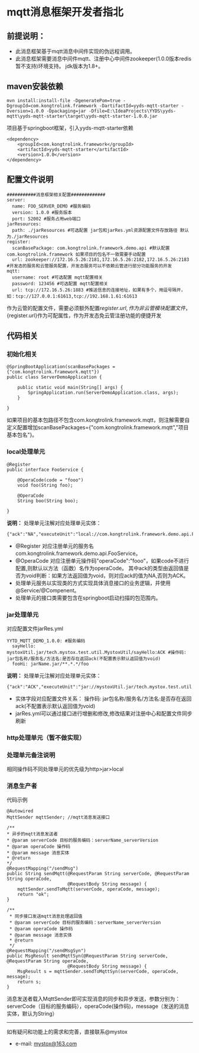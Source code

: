 # mqtt消息框架开发者指北



## 前提说明：
- 此消息框架基于mqtt消息中间件实现的伪远程调用。
- 此消息框架需要消息中间件mqtt、注册中心中间件zookeeper(1.0.0版本redis暂不支持)环境支持。
jdk版本为1.8+。


## maven安装依赖

```
mvn install:install-file -DgeneratePom=true -DgroupId=com.kongtrolink.framework -DartifactId=yyds-mqtt-starter -Dversion=1.0.0 -Dpackaging=jar -Dfile=E:\IdeaProjects\YYDS\yyds-mqtt\yyds-mqtt-starter\target\yyds-mqtt-starter-1.0.0.jar
```


项目基于springboot框架，引入yyds-mqtt-starter依赖
```
<dependency>
	<groupId>com.kongtrolink.framework</groupId>
	<artifactId>yyds-mqtt-starter</artifactId>
	<version>1.0.0</version>
</dependency>

```

## 配置文件说明


```
###########消息框架相关配置#############
server:
  name: FOO_SERVER_DEMO #服务编码
  version: 1.0.0 #服务版本
  port: 52002 #服务占用web端口
jarResources:
  path: ./jarResources #可选配置 jar包和jarRes.yml资源配置文件存放路径 默认为./jarResources
register:
  scanBasePackage: com.kongtrolink.framework.demo.api #默认配置com.kongtrolink.framework 如果项目的包名不一致需要手动配置
  url: zookeeper://172.16.5.26:2181,172.16.5.26:2182,172.16.5.26:2183 #开发态的服务和云管服务配置，开发态服务可以不依赖云管进行部分功能服务的开发
mqtt:
  username: root #可选配置 mqtt配置相关
  password: 123456 #可选配置 mqtt配置相关
  url: tcp://172.16.5.26:1883 #推送信息的连接地址，如果有多个，用逗号隔开，如：tcp://127.0.0.1:61613,tcp://192.168.1.61:61613
```

作为云管的配置文件，需要必须额外配置${register.url},作为非云管模块配置文件，${register.url}作为可配属性，作为开发态免云管注册功能的便捷开发

## 代码相关

### 初始化相关

```
@SpringBootApplication(scanBasePackages = {"com.kongtrolink.framework.mqtt"})
public class ServerDemoApplication {

	public static void main(String[] args) {
		SpringApplication.run(ServerDemoApplication.class, args);
	}

}
```

如果项目的基本包路径不包含com.kongtrolink.framework.mqtt，则注解需要自定义配置增加scanBasePackages={"com.kongtrolink.framework.mqtt","项目基本包名"}。

### local处理单元

```
@Register
public interface FooService {

    @OperaCode(code = "fooo")
    void foo(String foo);

    @OperaCode
    String boo(String boo);
    
}

```

**说明：**
处理单元注解对应处理单元实体：

```
{"ack":"NA","executeUnit":"local://com.kongtrolink.framework.demo.api.FooService/foo","operaCode":"fooo"}
```

- @Register 对应注册单元的服务名com.kongtrolink.framework.demo.api.FooService。
- @OperaCode 对应注册单元操作码"operaCode":"fooo"，如果code不进行配置,则默认以方法（函数）名作为operaCode。
其中ack的类型由返回值是否为void判断：如果方法返回值为void，则对应ack的值为NA,否则为ACK。
- 处理单元服务以实现类的方式实现具体消息接口的业务逻辑，并使用@Service/@Compenent。
- 处理单元的接口类需要包含在springboot启动扫描的包范围内。


### jar处理单元



对应配置文件jarRes.yml

```
YYTD_MQTT_DEMO_1.0.0: #服务编码
  sayHello: mystoxUtil.jar/tech.mystox.test.util.MystoxUtil/sayHello:ACK #操作码: jar包名称/服务名/方法名:是否存在返回ack(不配置表示默认返回值为void)
  fooHi: jarName.jar/**.*.*/foo
```

**说明：**
处理单元注解对应处理单元实体：

```
{"ack":"ACK","executeUnit":"jar://mystoxUtil.jar/tech.mystox.test.util.MystoxUtil/sayHello","operaCode":"sayHello"}
```

- 实体字段对应配置文件关系：
操作码: jar包名称/服务名/方法名:是否存在返回ack(不配置表示默认返回值为void)
- jarRes.yml可以通过接口进行增删和修改,修改结果对注册中心和配置文件同步刷新

### http处理单元（暂不做实现）

### 处理单元备注说明
相同操作码不同处理单元的优先级为http>jar>local

### 消息生产者

代码示例

```
@Autowired
MqttSender mqttSender; //mqtt消息发送接口

/**
* 异步的mqtt消息发送者
* @param serverCode 目标的服务编码：serverName_serverVersion
* @param operaCode 操作码
* @param message 消息实体
* @return
*/
@RequestMapping("/sendMsg")
public String sendMqtt(@RequestParam String serverCode, @RequestParam String operaCode,
                       @RequestBody String message) {
    mqttSender.sendToMqtt(serverCode, operaCode, message);
    return "ok";
}

/**
 * 同步接口发送mqtt消息处理返回值
 * @param serverCode 目标的服务编码：serverName_serverVersion
 * @param operaCode 操作码
 * @param message 消息实体
 * @return
 */
@RequestMapping("/sendMsgSyn")
public MsgResult sendMqttSyn(@RequestParam String serverCode, @RequestParam String operaCode,
                       @RequestBody String message) {
    MsgResult s = mqttSender.sendToMqttSyn(serverCode, operaCode, message);
    return s;
}
```
消息发送者载入MqttSender即可实现消息的同步和异步发送，参数分别为：serverCode（目标的服务编码），operaCode(操作码)，message（发送的消息实体，默认为String）

---
如有疑问和功能上的需求和完善，直接联系@mystox
- e-mail: mystox@163.com












